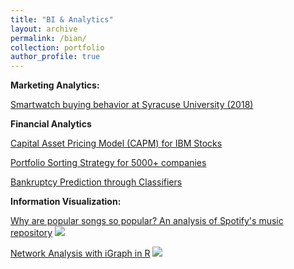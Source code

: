 ```yaml
---
title: "BI & Analytics"
layout: archive
permalink: /bian/
collection: portfolio
author_profile: true
---
```

**Marketing Analytics:**

[Smartwatch buying behavior at Syracuse University (2018)](https://advaitiyer.github.io/bian/2019-12-26-mar/)

**Financial Analytics**

[Capital Asset Pricing Model (CAPM) for IBM Stocks](https://advaitiyer.github.io/bian/2019-09-28-fa/)

[Portfolio Sorting Strategy for 5000+ companies](https://advaitiyer.github.io/bian/2020-01-02-fa/)

[Bankruptcy Prediction through Classifiers](https://advaitiyer.github.io/bian/2019-11-13-fa/)

**Information Visualization:**

[Why are popular songs so popular? An analysis of Spotify's music repository](https://github.com/Advaitiyer/advaitiyer.github.io/blob/master/assets/images/information-visualization/poster.pdf)
<img src="https://github.com/Advaitiyer/advaitiyer.github.io/blob/master/assets/images/information-visualization/final-poster.png?raw=true"/>

[Network Analysis with iGraph in R](https://github.com/Advaitiyer/information-visualization/tree/master/HW9)
<img src="https://github.com/Advaitiyer/advaitiyer.github.io/blob/master/assets/images/information-visualization/network-analysis.gif?raw=true"/>


